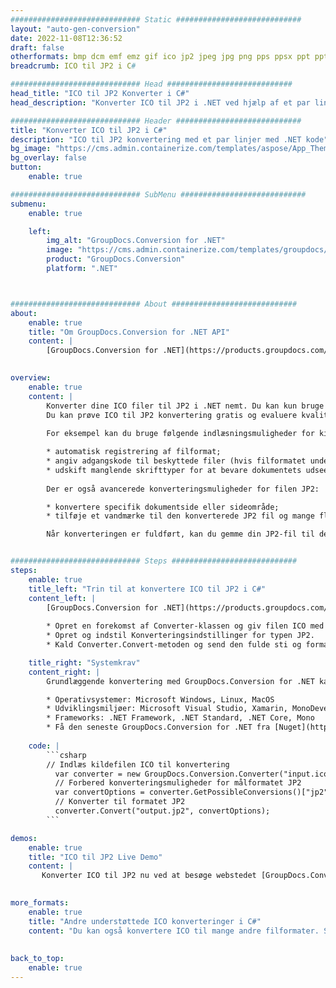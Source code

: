 ```yaml
---
############################# Static ############################
layout: "auto-gen-conversion"
date: 2022-11-08T12:36:52
draft: false
otherformats: bmp dcm emf emz gif ico jp2 jpeg jpg png pps ppsx ppt pptx psb psd svg svgz tga tif tiff webp wmf wmz
breadcrumb: ICO til JP2 i C#

############################# Head ############################
head_title: "ICO til JP2 Konverter i C#"
head_description: "Konverter ICO til JP2 i .NET ved hjælp af et par linjer kode. Brug GroupDocs Document Conversion API til at konvertere over 160 filformater."

############################# Header ############################
title: "Konverter ICO til JP2 i C#"
description: "ICO til JP2 konvertering med et par linjer med .NET kode"
bg_image: "https://cms.admin.containerize.com/templates/aspose/App_Themes/V3/images/bg/header1.png"
bg_overlay: false
button:
    enable: true

############################# SubMenu ############################
submenu:
    enable: true

    left:
        img_alt: "GroupDocs.Conversion for .NET"
        image: "https://cms.admin.containerize.com/templates/groupdocs/images/product-logos/90x90-noborder/groupdocs-conversion-net.png"
        product: "GroupDocs.Conversion"
        platform: ".NET"



############################# About ############################
about:
    enable: true
    title: "Om GroupDocs.Conversion for .NET API"
    content: |
        [GroupDocs.Conversion for .NET](https://products.groupdocs.com/conversion/net/) kan bruges til at konvertere Microsoft Word, Excel, PowerPoint, PDF, Visio og andre formater. GroupDocs.Conversion er en selvstændig API, der er velegnet til back-end og interne systemer, hvor høj ydeevne er påkrævet. Det afhænger ikke af nogen software som Microsoft eller Open Office.
    

overview:
    enable: true
    content: |
        Konverter dine ICO filer til JP2 i .NET nemt. Du kan kun bruge et par C# kodelinjer i enhver platform efter eget valg, såsom - Windows, Linux, macOS.
        Du kan prøve ICO til JP2 konvertering gratis og evaluere kvaliteten af ​​konverteringsresultaterne. Sammen med simple filkonverteringsscenarier kan du prøve mere avancerede muligheder for at indlæse kilden ICO fil og for at gemme output JP2 resultat. 
        
        For eksempel kan du bruge følgende indlæsningsmuligheder for kilden ICO:

        * automatisk registrering af filformat;
        * angiv adgangskode til beskyttede filer (hvis filformatet understøtter det);
        * udskift manglende skrifttyper for at bevare dokumentets udseende.
        
        Der er også avancerede konverteringsmuligheder for filen JP2:

        * konvertere specifik dokumentside eller sideområde;
        * tilføje et vandmærke til den konverterede JP2 fil og mange flere.

        Når konverteringen er fuldført, kan du gemme din JP2-fil til den lokale filsti eller ethvert tredjepartslager som FTP, Amazon S3, Google Drive, Dropbox osv. Bemærk venligst - for at konvertere ICO til {{ TO}} er der ikke behov for yderligere software installeret - som MS Office, Open Office, Adobe Acrobat Reader osv.


############################# Steps ############################
steps:
    enable: true
    title_left: "Trin til at konvertere ICO til JP2 i C#"
    content_left: |
        [GroupDocs.Conversion for .NET](https://products.groupdocs.com/conversion/net/) gør det nemt for udviklere at konvertere en ICO fil til JP2 med et par linjer kode.
        
        * Opret en forekomst af Converter-klassen og giv filen ICO med den fulde sti
        * Opret og indstil Konverteringsindstillinger for typen JP2.
        * Kald Converter.Convert-metoden og send den fulde sti og format (JP2) som en parameter

    title_right: "Systemkrav"
    content_right: |
        Grundlæggende konvertering med GroupDocs.Conversion for .NET kan udføres med nogle få enkle trin. Vores API'er understøttes på alle større platforme og operativsystemer. Før du udfører koden nedenfor, skal du sørge for, at du har følgende forudsætninger installeret på dit system.

        * Operativsystemer: Microsoft Windows, Linux, MacOS
        * Udviklingsmiljøer: Microsoft Visual Studio, Xamarin, MonoDevelop
        * Frameworks: .NET Framework, .NET Standard, .NET Core, Mono
        * Få den seneste GroupDocs.Conversion for .NET fra [Nuget](https://www.nuget.org/packages/groupdocs.conversion)
         
    code: |
        ```csharp    
        // Indlæs kildefilen ICO til konvertering
          var converter = new GroupDocs.Conversion.Converter("input.ico");
          // Forbered konverteringsmuligheder for målformatet JP2
          var convertOptions = converter.GetPossibleConversions()["jp2"].ConvertOptions;
          // Konverter til formatet JP2
          converter.Convert("output.jp2", convertOptions);
        ```

demos:
    enable: true
    title: "ICO til JP2 Live Demo"
    content: |
       Konverter ICO til JP2 nu ved at besøge webstedet [GroupDocs.Conversion App](https://products.groupdocs.app/conversion/family). Online demo har følgende fordele
          

more_formats:
    enable: true
    title: "Andre understøttede ICO konverteringer i C#"
    content: "Du kan også konvertere ICO til mange andre filformater. Se venligst listen nedenfor."
       
       
back_to_top:
    enable: true
---
```

